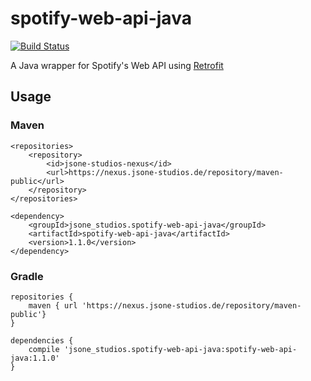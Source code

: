 # spotify-web-api-java

[![Build Status](https://travis-ci.com/jsone-studios/spotify-web-api-java.svg?branch=master)](https://travis-ci.com/jsone-studios/spotify-web-api-java)

A Java wrapper for Spotify's Web API using [Retrofit](http://square.github.io/retrofit/)

## Usage
### Maven
```
<repositories>
    <repository>
        <id>jsone-studios-nexus</id>
        <url>https://nexus.jsone-studios.de/repository/maven-public</url>
    </repository>
</repositories>

<dependency>
    <groupId>jsone_studios.spotify-web-api-java</groupId>
    <artifactId>spotify-web-api-java</artifactId>
    <version>1.1.0</version>
</dependency>
```

### Gradle
```
repositories {
    maven { url 'https://nexus.jsone-studios.de/repository/maven-public'}
}

dependencies {
    compile 'jsone_studios.spotify-web-api-java:spotify-web-api-java:1.1.0'
}    
```

